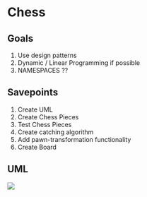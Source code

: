 # Chess

## Goals
1. Use design patterns
2. Dynamic / Linear Programming if possible
3. NAMESPACES ??

## Savepoints
1. Create UML
2. Create Chess Pieces 
3. Test Chess Pieces
4. Create catching algorithm 
5. Add pawn-transformation functionality
6. Create Board

## UML
[![](https://mermaid.ink/img/pako:eNq1lk2L2zAQhv-KKljY0oTeTVhosuylFLa7V4PR2pNYrCIFfaQJafrbK421iR1_XKr64njezDvz2JbGJ1qqCmhGS8GMeeRso9mW5JL44-6OvIBglitpar4zTXRVgzHFM4cSyOL3fE6e2S85In3ncjMi_XQAY2lLbmq1GxFflHofKyf5pra5zOUFYBWwyCOsueQIcmVbQs32XGkmyFfyarUrrQsXmALmahHKECxjPsV0vFudBk6NEI45ORQZ4dK2Q8d-6E0xXWXRZRkuruqXtvn957bwZ1SBA5TO-mBG9op33LgpSiUEr-D-gI3MyBHP0eD8cc8asvBM0yMF127HGBlsKLL2U9JBhrczPWRwvXlg_VA6CFxH6SnQtttzU2nyaQ1kpSNtdoX0qI1vt-tYaxJ2KC8dbdjmbll3yuAmNsA8Kk2zhypdAqw7yd3PSbgkcQf_D4sSfbtdx1qTrEN5_0p7HUChy-64iW86CqceXjG8LlBaOi4q0CFrqNZKAw7y2_nWWHx7M1az0hat0VI8-YDSxzFHnKlwSQ2ztdEWi4_Yw0N7itEZ3YLeMl75zw2Ey6mtYQs5zfzPCtbMCZvTWSO1P0jCP-Lt8ILT-5gjfAdM5zRIvruzL8GcVa9HWdJszYSBGXW7ilmIRpcoVNzD_YjfPuF0_gt4upsD?type=png)](https://mermaid.live/edit#pako:eNq1lk2L2zAQhv-KKljY0oTeTVhosuylFLa7V4PR2pNYrCIFfaQJafrbK421iR1_XKr64njezDvz2JbGJ1qqCmhGS8GMeeRso9mW5JL44-6OvIBglitpar4zTXRVgzHFM4cSyOL3fE6e2S85In3ncjMi_XQAY2lLbmq1GxFflHofKyf5pra5zOUFYBWwyCOsueQIcmVbQs32XGkmyFfyarUrrQsXmALmahHKECxjPsV0vFudBk6NEI45ORQZ4dK2Q8d-6E0xXWXRZRkuruqXtvn957bwZ1SBA5TO-mBG9op33LgpSiUEr-D-gI3MyBHP0eD8cc8asvBM0yMF127HGBlsKLL2U9JBhrczPWRwvXlg_VA6CFxH6SnQtttzU2nyaQ1kpSNtdoX0qI1vt-tYaxJ2KC8dbdjmbll3yuAmNsA8Kk2zhypdAqw7yd3PSbgkcQf_D4sSfbtdx1qTrEN5_0p7HUChy-64iW86CqceXjG8LlBaOi4q0CFrqNZKAw7y2_nWWHx7M1az0hat0VI8-YDSxzFHnKlwSQ2ztdEWi4_Yw0N7itEZ3YLeMl75zw2Ey6mtYQs5zfzPCtbMCZvTWSO1P0jCP-Lt8ILT-5gjfAdM5zRIvruzL8GcVa9HWdJszYSBGXW7ilmIRpcoVNzD_YjfPuF0_gt4upsD)
